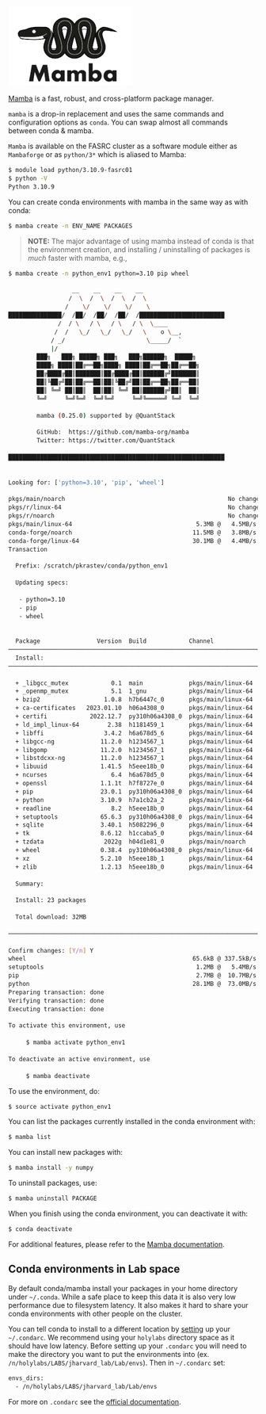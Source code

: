 <img src="Images/mamba-logo.png" alt="mamba-logo" width="250"/>

[Mamba](https://mamba.readthedocs.io/en/latest/index.html#) is a fast, robust, and cross-platform package manager.

<code>mamba</code> is a drop-in replacement and uses the same commands and configuration options as <code>conda</code>. You can swap almost all commands between conda & mamba.

<code>Mamba</code> is available on the FASRC cluster as a software module either as <code>Mambaforge</code> or as <code>python/3*</code> which is aliased to Mamba:

```bash
$ module load python/3.10.9-fasrc01
$ python -V
Python 3.10.9
```

You can create conda environments with mamba in the same way as with conda:

```bash
$ mamba create -n ENV_NAME PACKAGES
```

> **NOTE:** The major advantage of using mamba instead of conda is that the environment creation, and installing / uninstalling of packages is *much* faster with mamba, e.g.,

```bash
$ mamba create -n python_env1 python=3.10 pip wheel

                  __    __    __    __
                 /  \  /  \  /  \  /  \
                /    \/    \/    \/    \
███████████████/  /██/  /██/  /██/  /████████████████████████
              /  / \   / \   / \   / \  \____
             /  /   \_/   \_/   \_/   \    o \__,
            / _/                       \_____/  `
            |/
        ███╗   ███╗ █████╗ ███╗   ███╗██████╗  █████╗
        ████╗ ████║██╔══██╗████╗ ████║██╔══██╗██╔══██╗
        ██╔████╔██║███████║██╔████╔██║██████╔╝███████║
        ██║╚██╔╝██║██╔══██║██║╚██╔╝██║██╔══██╗██╔══██║
        ██║ ╚═╝ ██║██║  ██║██║ ╚═╝ ██║██████╔╝██║  ██║
        ╚═╝     ╚═╝╚═╝  ╚═╝╚═╝     ╚═╝╚═════╝ ╚═╝  ╚═╝

        mamba (0.25.0) supported by @QuantStack

        GitHub:  https://github.com/mamba-org/mamba
        Twitter: https://twitter.com/QuantStack

█████████████████████████████████████████████████████████████


Looking for: ['python=3.10', 'pip', 'wheel']

pkgs/main/noarch                                              No change
pkgs/r/linux-64                                               No change
pkgs/r/noarch                                                 No change
pkgs/main/linux-64                                   5.3MB @   4.5MB/s  1.2s
conda-forge/noarch                                  11.5MB @   3.8MB/s  3.1s
conda-forge/linux-64                                30.1MB @   4.4MB/s  7.1s
Transaction

  Prefix: /scratch/pkrastev/conda/python_env1

  Updating specs:

   - python=3.10
   - pip
   - wheel


  Package                Version  Build            Channel                  Size
──────────────────────────────────────────────────────────────────────────────────
  Install:
──────────────────────────────────────────────────────────────────────────────────

  + _libgcc_mutex            0.1  main             pkgs/main/linux-64     Cached
  + _openmp_mutex            5.1  1_gnu            pkgs/main/linux-64     Cached
  + bzip2                  1.0.8  h7b6447c_0       pkgs/main/linux-64     Cached
  + ca-certificates   2023.01.10  h06a4308_0       pkgs/main/linux-64     Cached
  + certifi            2022.12.7  py310h06a4308_0  pkgs/main/linux-64     Cached
  + ld_impl_linux-64        2.38  h1181459_1       pkgs/main/linux-64     Cached
  + libffi                 3.4.2  h6a678d5_6       pkgs/main/linux-64     Cached
  + libgcc-ng             11.2.0  h1234567_1       pkgs/main/linux-64     Cached
  + libgomp               11.2.0  h1234567_1       pkgs/main/linux-64     Cached
  + libstdcxx-ng          11.2.0  h1234567_1       pkgs/main/linux-64     Cached
  + libuuid               1.41.5  h5eee18b_0       pkgs/main/linux-64     Cached
  + ncurses                  6.4  h6a678d5_0       pkgs/main/linux-64     Cached
  + openssl               1.1.1t  h7f8727e_0       pkgs/main/linux-64     Cached
  + pip                   23.0.1  py310h06a4308_0  pkgs/main/linux-64        3MB
  + python                3.10.9  h7a1cb2a_2       pkgs/main/linux-64       28MB
  + readline                 8.2  h5eee18b_0       pkgs/main/linux-64     Cached
  + setuptools            65.6.3  py310h06a4308_0  pkgs/main/linux-64        1MB
  + sqlite                3.40.1  h5082296_0       pkgs/main/linux-64     Cached
  + tk                    8.6.12  h1ccaba5_0       pkgs/main/linux-64     Cached
  + tzdata                 2022g  h04d1e81_0       pkgs/main/noarch       Cached
  + wheel                 0.38.4  py310h06a4308_0  pkgs/main/linux-64       66kB
  + xz                    5.2.10  h5eee18b_1       pkgs/main/linux-64     Cached
  + zlib                  1.2.13  h5eee18b_0       pkgs/main/linux-64     Cached

  Summary:

  Install: 23 packages

  Total download: 32MB

──────────────────────────────────────────────────────────────────────────────────

Confirm changes: [Y/n] Y
wheel                                               65.6kB @ 337.5kB/s  0.2s
setuptools                                           1.2MB @   5.4MB/s  0.2s
pip                                                  2.7MB @  10.7MB/s  0.3s
python                                              28.1MB @  73.0MB/s  0.4s
Preparing transaction: done
Verifying transaction: done
Executing transaction: done

To activate this environment, use

     $ mamba activate python_env1

To deactivate an active environment, use

     $ mamba deactivate
```

To use the environment, do:

```bash
$ source activate python_env1
```

You can list the packages currently installed in the conda environment with:

```bash
$ mamba list
```

You can install new packages with:

```bash
$ mamba install -y numpy
```

To uninstall packages, use:

```bash
$ mamba uninstall PACKAGE
```

When you finish using the conda environment, you can deactivate it with:

```bash
$ conda deactivate
```

For additional features, please refer to the [Mamba documentation](https://mamba.readthedocs.io/en/latest/index.html).

## Conda environments in Lab space
By default conda/mamba install your packages in your home directory under <code>~/.conda</code>. While a safe place to keep this data it is also very low performance due to filesystem latency. It also makes it hard to share your conda environments with other people on the cluster.

You can tell conda to install to a different location by [setting](https://conda.io/projects/conda/en/latest/user-guide/configuration/use-condarc.html#specify-env-directories) up your <code>~/.condarc</code>.  We recommend using your <code>holylabs</code> directory space as it should have low latency.  Before setting up your <code>.condarc</code> you will need to make the directory you want to put the environments into (ex. <code>/n/holylabs/LABS/jharvard_lab/Lab/envs</code>). Then in <code>~/.condarc</code> set:

```bash
envs_dirs:
  - /n/holylabs/LABS/jharvard_lab/Lab/envs
```

For more on <code>.condarc</code> see the [official documentation](https://conda.io/projects/conda/en/latest/user-guide/configuration/use-condarc.html#).

